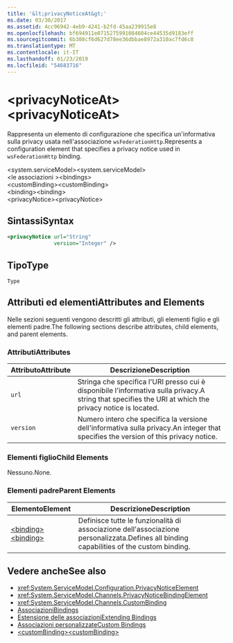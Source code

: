```yaml
---
title: '&lt;privacyNoticeAt&gt;'
ms.date: 03/30/2017
ms.assetid: 4cc96942-4eb9-4241-b2fd-45aa239915e8
ms.openlocfilehash: bf694911e0715275991084604ce44535d9183eff
ms.sourcegitcommit: 6b308cf6d627d78ee36dbbae8972a310ac7fd6c8
ms.translationtype: MT
ms.contentlocale: it-IT
ms.lasthandoff: 01/23/2019
ms.locfileid: "54683716"
---
```

# <a name="ltprivacynoticeatgt"></a><span data-ttu-id="42a0a-102">&lt;privacyNoticeAt&gt;</span><span class="sxs-lookup"><span data-stu-id="42a0a-102">&lt;privacyNoticeAt&gt;</span></span>
<span data-ttu-id="42a0a-103">Rappresenta un elemento di configurazione che specifica un'informativa sulla privacy usata nell'associazione `wsFederationHttp`.</span><span class="sxs-lookup"><span data-stu-id="42a0a-103">Represents a configuration element that specifies a privacy notice used in `wsFederationHttp` binding.</span></span>  
  
 <span data-ttu-id="42a0a-104">\<system.serviceModel></span><span class="sxs-lookup"><span data-stu-id="42a0a-104">\<system.serviceModel></span></span>  
<span data-ttu-id="42a0a-105">\<le associazioni ></span><span class="sxs-lookup"><span data-stu-id="42a0a-105">\<bindings></span></span>  
<span data-ttu-id="42a0a-106">\<customBinding></span><span class="sxs-lookup"><span data-stu-id="42a0a-106">\<customBinding></span></span>  
<span data-ttu-id="42a0a-107">\<binding></span><span class="sxs-lookup"><span data-stu-id="42a0a-107">\<binding></span></span>  
<span data-ttu-id="42a0a-108">\<privacyNotice></span><span class="sxs-lookup"><span data-stu-id="42a0a-108">\<privacyNotice></span></span>  
  
## <a name="syntax"></a><span data-ttu-id="42a0a-109">Sintassi</span><span class="sxs-lookup"><span data-stu-id="42a0a-109">Syntax</span></span>  
  
```xml  
<privacyNotice url="String"
               version="Integer" />
```  
  
## <a name="type"></a><span data-ttu-id="42a0a-110">Tipo</span><span class="sxs-lookup"><span data-stu-id="42a0a-110">Type</span></span>  
 `Type`  
  
## <a name="attributes-and-elements"></a><span data-ttu-id="42a0a-111">Attributi ed elementi</span><span class="sxs-lookup"><span data-stu-id="42a0a-111">Attributes and Elements</span></span>  
 <span data-ttu-id="42a0a-112">Nelle sezioni seguenti vengono descritti gli attributi, gli elementi figlio e gli elementi padre.</span><span class="sxs-lookup"><span data-stu-id="42a0a-112">The following sections describe attributes, child elements, and parent elements.</span></span>  
  
### <a name="attributes"></a><span data-ttu-id="42a0a-113">Attributi</span><span class="sxs-lookup"><span data-stu-id="42a0a-113">Attributes</span></span>  
  
|<span data-ttu-id="42a0a-114">Attributo</span><span class="sxs-lookup"><span data-stu-id="42a0a-114">Attribute</span></span>|<span data-ttu-id="42a0a-115">Descrizione</span><span class="sxs-lookup"><span data-stu-id="42a0a-115">Description</span></span>|  
|---------------|-----------------|  
|`url`|<span data-ttu-id="42a0a-116">Stringa che specifica l'URI presso cui è disponibile l'informativa sulla privacy.</span><span class="sxs-lookup"><span data-stu-id="42a0a-116">A string that specifies the URI at which the privacy notice is located.</span></span>|  
|`version`|<span data-ttu-id="42a0a-117">Numero intero che specifica la versione dell'informativa sulla privacy.</span><span class="sxs-lookup"><span data-stu-id="42a0a-117">An integer that specifies the version of this privacy notice.</span></span>|  
  
### <a name="child-elements"></a><span data-ttu-id="42a0a-118">Elementi figlio</span><span class="sxs-lookup"><span data-stu-id="42a0a-118">Child Elements</span></span>  
 <span data-ttu-id="42a0a-119">Nessuno.</span><span class="sxs-lookup"><span data-stu-id="42a0a-119">None.</span></span>  
  
### <a name="parent-elements"></a><span data-ttu-id="42a0a-120">Elementi padre</span><span class="sxs-lookup"><span data-stu-id="42a0a-120">Parent Elements</span></span>  
  
|<span data-ttu-id="42a0a-121">Elemento</span><span class="sxs-lookup"><span data-stu-id="42a0a-121">Element</span></span>|<span data-ttu-id="42a0a-122">Descrizione</span><span class="sxs-lookup"><span data-stu-id="42a0a-122">Description</span></span>|  
|-------------|-----------------|  
|[<span data-ttu-id="42a0a-123">\<binding></span><span class="sxs-lookup"><span data-stu-id="42a0a-123">\<binding></span></span>](../../../../../docs/framework/misc/binding.md)|<span data-ttu-id="42a0a-124">Definisce tutte le funzionalità di associazione dell'associazione personalizzata.</span><span class="sxs-lookup"><span data-stu-id="42a0a-124">Defines all binding capabilities of the custom binding.</span></span>|  
  
## <a name="see-also"></a><span data-ttu-id="42a0a-125">Vedere anche</span><span class="sxs-lookup"><span data-stu-id="42a0a-125">See also</span></span>
- <xref:System.ServiceModel.Configuration.PrivacyNoticeElement>
- <xref:System.ServiceModel.Channels.PrivacyNoticeBindingElement>
- <xref:System.ServiceModel.Channels.CustomBinding>
- [<span data-ttu-id="42a0a-126">Associazioni</span><span class="sxs-lookup"><span data-stu-id="42a0a-126">Bindings</span></span>](../../../../../docs/framework/wcf/bindings.md)
- [<span data-ttu-id="42a0a-127">Estensione delle associazioni</span><span class="sxs-lookup"><span data-stu-id="42a0a-127">Extending Bindings</span></span>](../../../../../docs/framework/wcf/extending/extending-bindings.md)
- [<span data-ttu-id="42a0a-128">Associazioni personalizzate</span><span class="sxs-lookup"><span data-stu-id="42a0a-128">Custom Bindings</span></span>](../../../../../docs/framework/wcf/extending/custom-bindings.md)
- [<span data-ttu-id="42a0a-129">\<customBinding></span><span class="sxs-lookup"><span data-stu-id="42a0a-129">\<customBinding></span></span>](../../../../../docs/framework/configure-apps/file-schema/wcf/custombinding.md)
